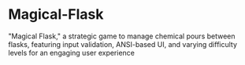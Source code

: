 # Magical-Flask
"Magical Flask," a strategic game to manage chemical pours between flasks, featuring input validation, ANSI-based UI, and varying difficulty levels for an engaging user experience
